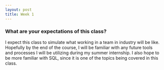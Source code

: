 ```yaml
---
layout: post
title: Week 1
---
```


### What are your expectations of this class?

I expect this class to simulate what working in a team in industry will be like. Hopefully by the end of the course, I will be familiar with any future tools and processes I will be utilizing during my summer internship. I also hope to be more familiar with SQL, since it is one of the topics being covered in this class.